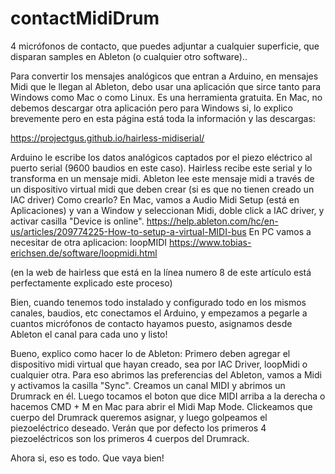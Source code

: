 # contactMidiDrum
4 micrófonos de contacto, que puedes adjuntar a cualquier superficie, que disparan samples en Ableton (o cualquier otro software)..

Para convertir los mensajes analógicos que entran a Arduino, en mensajes Midi que le llegan al Ableton, debo usar una aplicación
que sirce tanto para Windows como Mac o como Linux. Es una herramienta gratuita. En Mac, no debemos descargar otra aplicación
pero para Windows si, lo explico brevemente pero en esta página está toda la información y las descargas: 

https://projectgus.github.io/hairless-midiserial/

Arduino le escribe los datos analógicos captados por el piezo eléctrico al puerto serial (9600 baudios en este caso). 
Hairless recibe este serial y lo transforma en un mensaje midi.
Ableton lee este mensaje midi a través de un dispositivo virtual midi que deben crear (si es que no tienen creado un IAC driver)
Como crearlo? En Mac, vamos a Audio Midi Setup (está en Aplicaciones) y van a Window y seleccionan Midi, doble click a IAC driver,
y activar casilla "Device is online". https://help.ableton.com/hc/en-us/articles/209774225-How-to-setup-a-virtual-MIDI-bus
En PC vamos a necesitar de otra aplicacion: loopMIDI https://www.tobias-erichsen.de/software/loopmidi.html

(en la web de hairless que está en la línea numero 8 de este artículo está perfectamente explicado este proceso)

Bien, cuando tenemos todo instalado y configurado todo en los mismos canales, baudios, etc
conectamos el Arduino, y empezamos a pegarle a cuantos micrófonos de contacto hayamos puesto, asignamos desde Ableton el canal
para cada uno y listo!

Bueno, explico como hacer lo de Ableton:
Primero deben agregar el dispositivo midi virtual que hayan creado, sea por IAC Driver, loopMidi o cualquier otra. Para eso 
abrimos las preferencias del Ableton, vamos a Midi y activamos la casilla "Sync".
Creamos un canal MIDI y abrimos un Drumrack en él.
Luego tocamos el boton que dice MIDI arriba a la derecha o hacemos CMD + M en Mac para abrir el Midi Map Mode.
Clickeamos que cuerpo del Drumrack queremos asignar, y luego golpeamos el piezoeléctrico deseado. 
Verán que por defecto los primeros 4 piezoeléctricos son los primeros 4 cuerpos del Drumrack.

Ahora si, eso es todo.
Que vaya bien!
